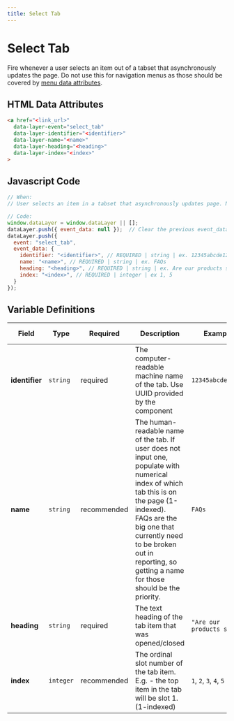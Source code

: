 ```yaml
---
title: Select Tab
---
```


# Select Tab

Fire whenever a user selects an item out of a tabset that asynchronously updates the page. Do not use this for navigation menus as those should be covered by [menu data attributes](../../data-attributes/menus.md).

## HTML Data Attributes

```html
<a href="<link_url>"
  data-layer-event="select_tab"
  data-layer-identifier="<identifier>"
  data-layer-name="<name>"
  data-layer-heading="<heading>"
  data-layer-index="<index>"
>
```
## Javascript Code

```js
// When:
// User selects an item in a tabset that asynchronously updates page. Not for navigation menu use.

// Code:
window.dataLayer = window.dataLayer || [];
dataLayer.push({ event_data: null });  // Clear the previous event_data object.
dataLayer.push({
  event: "select_tab",
  event_data: {
    identifier: "<identifier>", // REQUIRED | string | ex. 12345abcde12345
    name: "<name>", // REQUIRED | string | ex. FAQs
    heading: "<heading>", // REQUIRED | string | ex. Are our products safe?
    index: "<index>", // REQUIRED | integer | ex 1, 5
  }
});
```

## Variable Definitions

|Field|Type|Required|Description|Example|Pattern|Maximum Length|Minimum Value|
| --- | --- | --- | --- | --- | --- | --- | --- |
|**identifier**|`string`|required|The computer-readable machine name of the tab. Use UUID provided by the component|`12345abcde12345`||`100`||
|**name**|`string`|recommended|The human-readable name of the tab. If user does not input one, populate with numerical index of which tab this is on the page (1-indexed). FAQs are the big one that currently need to be broken out in reporting, so getting a name for those should be the priority.|`FAQs`||`100`||
|**heading**|`string`|required|The text heading of the tab item that was opened/closed|`"Are our products safe?"`||`100`||
|**index**|`integer`|recommended|The ordinal slot number of the tab item. E.g. - the top item in the tab will be slot 1. (1-indexed)|`1`, `2`, `3`, `4`, `5`|`[0-9]+`|`100`|`1`
